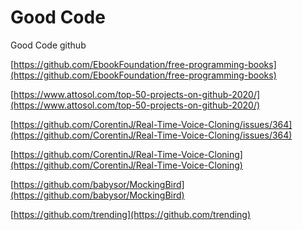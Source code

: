 # Good Code

Good Code
github

[https://github.com/EbookFoundation/free-programming-books](https://github.com/EbookFoundation/free-programming-books)

[https://www.attosol.com/top-50-projects-on-github-2020/](https://www.attosol.com/top-50-projects-on-github-2020/)

[https://github.com/CorentinJ/Real-Time-Voice-Cloning/issues/364](https://github.com/CorentinJ/Real-Time-Voice-Cloning/issues/364)

[https://github.com/CorentinJ/Real-Time-Voice-Cloning](https://github.com/CorentinJ/Real-Time-Voice-Cloning)

[https://github.com/babysor/MockingBird](https://github.com/babysor/MockingBird)

[https://github.com/trending](https://github.com/trending)